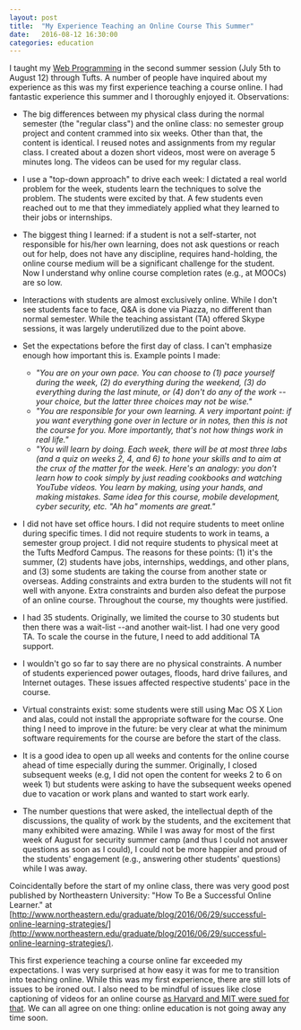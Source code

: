 ```yaml
---
layout: post
title:  "My Experience Teaching an Online Course This Summer"
date:   2016-08-12 16:30:00
categories: education
---
```


I taught my [Web Programming](https://tuftsdev.github.io/WebProgramming) in the second summer session (July 5th to August 12) through Tufts.  A number of people have inquired about my experience as this was my first experience teaching a course online.  I had fantastic experience this summer and I thoroughly enjoyed it.  Observations:

* The big differences between my physical class during the normal semester (the "regular class") and the online class: no semester group project and content crammed into six weeks.  Other than that, the content is identical.  I reused notes and assignments from my regular class.  I created about a dozen short videos, most were on average 5 minutes long.  The videos can be used for my regular class.

* I use a "top-down approach" to drive each week: I dictated a real world problem for the week, students learn the techniques to solve the problem.  The students were excited by that.  A few students even reached out to me that they immediately applied what they learned to their jobs or internships.

* The biggest thing I learned: if a student is not a self-starter, not responsible for his/her own learning, does not ask questions or reach out for help, does not have any discipline, requires hand-holding, the online course medium will be a significant challenge for the student. Now I understand why online course completion rates (e.g., at MOOCs) are so low.

* Interactions with students are almost exclusively online. While I don't see students face to face, Q&A is done via Piazza, no different than normal semester.  While the teaching assistant (TA) offered Skype sessions, it was largely underutilized due to the point above.

* Set the expectations before the first day of class.  I can't emphasize enough how important this is.  Example points I made:
	* _"You are on your own pace.  You can choose to (1) pace yourself during the week, (2) do everything during the weekend, (3) do everything during the last minute, or (4) don't do any of the work --your choice, but the latter three choices may not be wise."_
	* _"You are responsible for your own learning.  A very important point: if you want everything gone over in lecture or in notes, then this is not the course for you. More importantly, that's not how things work in real life."_
	* _"You will learn by doing.  Each week, there will be at most three labs (and a quiz on weeks 2, 4, and 6) to hone your skills and to aim at the crux of the matter for the week.  Here's an analogy: you don't learn how to cook simply by just reading cookbooks and watching YouTube videos.  You learn by making, using your hands, and making mistakes.  Same idea for this course, mobile development, cyber security, etc.  "Ah ha" moments are great."_

* I did not have set office hours.  I did not require students to meet online during specific times. I did not require students to work in teams, a semester group project.  I did not require students to physical meet at the Tufts Medford Campus.  The reasons for these points: (1) it's the summer, (2) students have jobs, internships, weddings, and other plans, and (3) some students are taking the course from another state or overseas.  Adding constraints and extra burden to the students will not fit well with anyone.  Extra constraints and burden also defeat the purpose of an online course.  Throughout the course, my thoughts were justified.  

* I had 35 students.  Originally, we limited the course to 30 students but then there was a wait-list --and another wait-list.  I had one very good TA.  To scale the course in the future, I need to add additional TA support.

* I wouldn't go so far to say there are no physical constraints.  A number of students experienced power outages, floods, hard drive failures, and Internet outages.  These issues affected respective students' pace in the course.

* Virtual constraints exist: some students were still using Mac OS X Lion and alas, could not install the appropriate software for the course.  One thing I need to improve in the future: be very clear at what the minimum software requirements for the course are before the start of the class.

* It is a good idea to open up all weeks and contents for the online course ahead of time especially during the summer. Originally, I closed subsequent weeks (e.g, I did not open the content for weeks 2 to 6 on week 1) but students were asking to have the subsequent weeks opened due to vacation or work plans and wanted to start work early.

* The number questions that were asked, the intellectual depth of the discussions, the quality of work by the students, and the excitement that many exhibited were amazing.  While I was away for most of the first week of August for security summer camp (and thus I could not answer questions as soon as I could), I could not be more happier and proud of the students' engagement (e.g., answering other students' questions) while I was away.

Coincidentally before the start of my online class, there was very good post published by Northeastern University: "How To Be a Successful Online Learner." at [http://www.northeastern.edu/graduate/blog/2016/06/29/successful-online-learning-strategies/](http://www.northeastern.edu/graduate/blog/2016/06/29/successful-online-learning-strategies/).

This first experience teaching a course online far exceeded my expectations.  I was very surprised at how easy it was for me to transition into teaching online.  While this was my first experience, there are still lots of issues to be ironed out.  I also need to be mindful of issues like close captioning of videos for an online course [as Harvard and MIT were sued for that](http://www.nytimes.com/2015/02/13/education/harvard-and-mit-sued-over-failing-to-caption-online-courses.html).  We can all agree on one thing: online education is not going away any time soon.